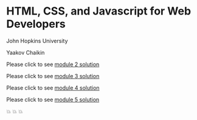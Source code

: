 # HTML, CSS, and Javascript for Web Developers

John Hopkins University

Yaakov Chaikin

Please click to see [module 2 solution](https://suyang0419.github.io/coursera_wbd/module2sol/index.html)

Please click to see [module 3 solution](https://suyang0419.github.io/coursera_wbd/module3sol/)

Please click to see [module 4 solution](https://suyang0419.github.io/coursera_wbd/module4sol/)

Please click to see [module 5 solution](https://suyang0419.github.io/coursera_wbd/module5sol/)

:boom: :boom: :boom:
